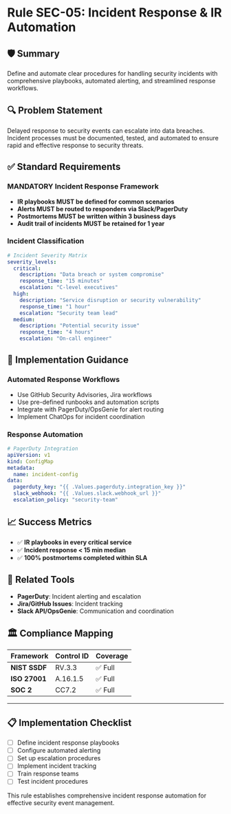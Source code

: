 # Rule SEC-05: Incident Response & IR Automation

## 🛡 **Summary**
Define and automate clear procedures for handling security incidents with comprehensive playbooks, automated alerting, and streamlined response workflows.

## 🔍 **Problem Statement**
Delayed response to security events can escalate into data breaches. Incident processes must be documented, tested, and automated to ensure rapid and effective response to security threats.

## ✅ **Standard Requirements**

### **MANDATORY Incident Response Framework**
- **IR playbooks MUST be defined for common scenarios**
- **Alerts MUST be routed to responders via Slack/PagerDuty**
- **Postmortems MUST be written within 3 business days**
- **Audit trail of incidents MUST be retained for 1 year**

### **Incident Classification**
```yaml
# Incident Severity Matrix
severity_levels:
  critical:
    description: "Data breach or system compromise"
    response_time: "15 minutes"
    escalation: "C-level executives"
  high:
    description: "Service disruption or security vulnerability"
    response_time: "1 hour"
    escalation: "Security team lead"
  medium:
    description: "Potential security issue"
    response_time: "4 hours"
    escalation: "On-call engineer"
```

## 🧪 **Implementation Guidance**

### **Automated Response Workflows**
- Use GitHub Security Advisories, Jira workflows
- Use pre-defined runbooks and automation scripts
- Integrate with PagerDuty/OpsGenie for alert routing
- Implement ChatOps for incident coordination

### **Response Automation**
```yaml
# PagerDuty Integration
apiVersion: v1
kind: ConfigMap
metadata:
  name: incident-config
data:
  pagerduty_key: "{{ .Values.pagerduty.integration_key }}"
  slack_webhook: "{{ .Values.slack.webhook_url }}"
  escalation_policy: "security-team"
```

## 📈 **Success Metrics**
- ✅ **IR playbooks in every critical service**
- ✅ **Incident response < 15 min median**
- ✅ **100% postmortems completed within SLA**

## 🧩 **Related Tools**
- **PagerDuty**: Incident alerting and escalation
- **Jira/GitHub Issues**: Incident tracking
- **Slack API/OpsGenie**: Communication and coordination

## 🏛 **Compliance Mapping**

| Framework | Control ID | Coverage |
|-----------|------------|----------|
| **NIST SSDF** | RV.3.3 | ✅ Full |
| **ISO 27001** | A.16.1.5 | ✅ Full |
| **SOC 2** | CC7.2 | ✅ Full |

---

## 📋 **Implementation Checklist**
- [ ] Define incident response playbooks
- [ ] Configure automated alerting
- [ ] Set up escalation procedures
- [ ] Implement incident tracking
- [ ] Train response teams
- [ ] Test incident procedures

This rule establishes comprehensive incident response automation for effective security event management.

